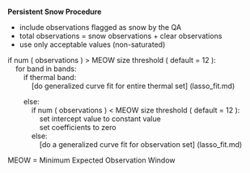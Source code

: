 **Persistent Snow Procedure**  

- include observations flagged as snow by the QA  
- total observations = snow observations + clear observations  
- use only acceptable values (non-saturated)  

if num ( observations ) > MEOW size threshold ( default = 12 ):  
&nbsp;&nbsp;&nbsp;&nbsp;for band in bands:  
&nbsp;&nbsp;&nbsp;&nbsp;&nbsp;&nbsp;&nbsp;&nbsp;if thermal band:  
&nbsp;&nbsp;&nbsp;&nbsp;&nbsp;&nbsp;&nbsp;&nbsp;&nbsp;&nbsp;&nbsp;&nbsp;[do generalized curve fit for entire thermal set] (lasso_fit.md)  

&nbsp;&nbsp;&nbsp;&nbsp;&nbsp;&nbsp;&nbsp;&nbsp;else:  
&nbsp;&nbsp;&nbsp;&nbsp;&nbsp;&nbsp;&nbsp;&nbsp;&nbsp;&nbsp;&nbsp;&nbsp;if num ( observations ) < MEOW size threshold ( default = 12 ):  
&nbsp;&nbsp;&nbsp;&nbsp;&nbsp;&nbsp;&nbsp;&nbsp;&nbsp;&nbsp;&nbsp;&nbsp;&nbsp;&nbsp;&nbsp;&nbsp;set intercept value to constant value  
&nbsp;&nbsp;&nbsp;&nbsp;&nbsp;&nbsp;&nbsp;&nbsp;&nbsp;&nbsp;&nbsp;&nbsp;&nbsp;&nbsp;&nbsp;&nbsp;set coefficients to zero  
&nbsp;&nbsp;&nbsp;&nbsp;&nbsp;&nbsp;&nbsp;&nbsp;&nbsp;&nbsp;&nbsp;&nbsp;else:  
&nbsp;&nbsp;&nbsp;&nbsp;&nbsp;&nbsp;&nbsp;&nbsp;&nbsp;&nbsp;&nbsp;&nbsp;&nbsp;&nbsp;&nbsp;&nbsp;[do a generalized curve fit for observation set] (lasso_fit.md)  
  
MEOW = Minimum Expected Observation Window  

